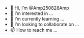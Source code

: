 - 👋 Hi, I’m @Amp250828Amp
- 👀 I’m interested in ...
- 🌱 I’m currently learning ...
- 💞️ I’m looking to collaborate on ...
- 📫 How to reach me ...

<!---
Amp250828Amp/Amp250828Amp is a ✨ special ✨ repository because its `README.md` (this file) appears on your GitHub profile.
You can click the Preview link to take a look at your changes.
--->
